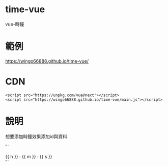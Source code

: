 # time-vue
vue-時鐘
# 範例 
https://wingo66888.github.io/time-vue/

# CDN
```
<script src="https://unpkg.com/vue@next"></script>
<script src="https://wingo66888.github.io/time-vue/main.js"></script>
```

# 說明
想要添加時鐘效果添加id與資料

‵‵`
<div id="clock">
        {{ h }} : {{ m }} : {{ s }}
</div>
‵‵`